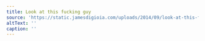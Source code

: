 ```yaml
---
title: Look at this fucking guy
source: 'https://static.jamesdigioia.com/uploads/2014/09/look-at-this-fucking-guy.png'
altText: ''
caption: ''
---
```


